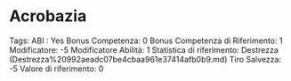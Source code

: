 # Acrobazia

Tags: ABI
: Yes
Bonus Competenza: 0
Bonus Competenza di Riferimento: 1
Modificatore: -5
Modificatore  Abilità: 1
Statistica di riferimento: Destrezza (Destrezza%20992aeadc07be4cbaa961e37414afb0b9.md)
Tiro Salvezza: -5
Valore di riferimento: 0